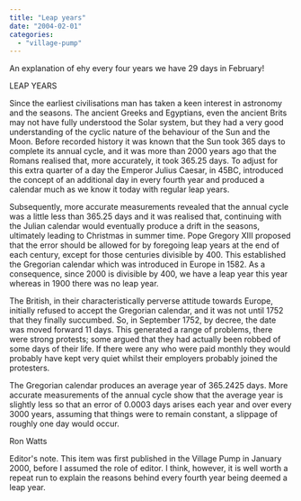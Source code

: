 ```yaml
---
title: "Leap years"
date: "2004-02-01"
categories: 
  - "village-pump"
---
```


An explanation of ehy every four years we have 29 days in February!

LEAP YEARS

Since the earliest civilisations man has taken a keen interest in astronomy and the seasons. The ancient Greeks and Egyptians, even the ancient Brits may not have fully understood the Solar system, but they had a very good understanding of the cyclic nature of the behaviour of the Sun and the Moon. Before recorded history it was known that the Sun took 365 days to complete its annual cycle, and it was more than 2000 years ago that the Romans realised that, more accurately, it took 365.25 days. To adjust for this extra quarter of a day the Emperor Julius Caesar, in 45BC, introduced the concept of an additional day in every fourth year and produced a calendar much as we know it today with regular leap years.

Subsequently, more accurate measurements revealed that the annual cycle was a little less than 365.25 days and it was realised that, continuing with the Julian calendar would eventually produce a drift in the seasons, ultimately leading to Christmas in summer time. Pope Gregory XIII proposed that the error should be allowed for by foregoing leap years at the end of each century, except for those centuries divisible by 400. This established the Gregorian calendar which was introduced in Europe in 1582. As a consequence, since 2000 is divisible by 400, we have a leap year this year whereas in 1900 there was no leap year.

The British, in their characteristically perverse attitude towards Europe, initially refused to accept the Gregorian calendar, and it was not until 1752 that they finally succumbed. So, in September 1752, by decree, the date was moved forward 11 days. This generated a range of problems, there were strong protests; some argued that they had actually been robbed of some days of their life. If there were any who were paid monthly they would probably have kept very quiet whilst their employers probably joined the protesters.

The Gregorian calendar produces an average year of 365.2425 days. More accurate measurements of the annual cycle show that the average year is slightly less so that an error of 0.0003 days arises each year and over every 3000 years, assuming that things were to remain constant, a slippage of roughly one day would occur.

Ron Watts

Editor's note. This item was first published in the Village Pump in January 2000, before I assumed the role of editor. I think, however, it is well worth a repeat run to explain the reasons behind every fourth year being deemed a leap year.
